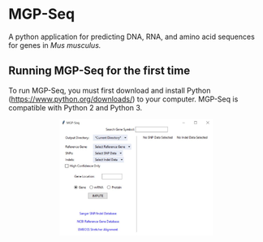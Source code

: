 # MGP-Seq
A python application for predicting DNA, RNA, and amino acid sequences for genes in <i>Mus musculus.</i>

<h2>
  Running MGP-Seq for the first time
</h2>

To run MGP-Seq, you must first download and install Python (<a href=https://www.python.org/downloads//>https://www.python.org/downloads/</a>) to your computer. MGP-Seq is compatible with Python 2 and Python 3. 

<p align="center">
  <img src="./resources/Gene.JPG" width="60%">
</p>

